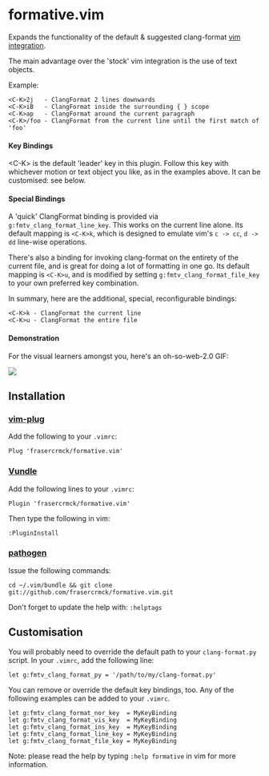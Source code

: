 # formative.vim

Expands the functionality of the default & suggested clang-format [vim integration](http://clang.llvm.org/docs/ClangFormat.html#vim-integration).

The main advantage over the 'stock' vim integration is the use of text objects.

Example:

    <C-K>2j   - ClangFormat 2 lines downwards
    <C-K>iB   - ClangFormat inside the surrounding { } scope
    <C-K>ap   - ClangFormat around the current paragraph
    <C-K>/foo - ClangFormat from the current line until the first match of 'foo'

#### Key Bindings

\<C-K> is the default 'leader' key in this plugin. Follow this key with whichever motion or text object you like, as in the examples above. It can be customised: see below.

#### Special Bindings

A 'quick' ClangFormat binding is provided via `g:fmtv_clang_format_line_key`. This works on the current line alone. Its default mapping is `<C-K>k`, which is designed to emulate vim's `c -> cc`, `d -> dd` line-wise operations.

There's also a binding for invoking clang-format on the entirety of the current file, and is great for doing a lot of formatting in one go. Its default mapping is `<C-K>u`, and is modified by setting `g:fmtv_clang_format_file_key` to your own preferred key combination.

In summary, here are the additional, special, reconfigurable bindings:

    <C-K>k - ClangFormat the current line
    <C-K>u - ClangFormat the entire file

#### Demonstration

For the visual learners amongst you, here's an oh-so-web-2.0 GIF:

![](https://cloud.githubusercontent.com/assets/1158422/5235521/00c36298-77fc-11e4-88f7-e23735c08e0e.gif)

## Installation

### [vim-plug](https://github.com/junegunn/vim-plug)

Add the following to your `.vimrc`:

    Plug 'frasercrmck/formative.vim'


### [Vundle](https://github.com/gmarik/Vundle.vim)

Add the following lines to your `.vimrc`:

    Plugin 'frasercrmck/formative.vim'
Then type the following in vim:

    :PluginInstall

### [pathogen](https://github.com/tpope/vim-pathogen)

Issue the following commands:

    cd ~/.vim/bundle && git clone git://github.com/frasercrmck/formative.vim.git
Don't forget to update the help with: `:helptags`

## Customisation

You will probably need to override the default path to your `clang-format.py` script. In your `.vimrc`, add the following line:

    let g:fmtv_clang_format_py = '/path/to/my/clang-format.py'

You can remove or override the default key bindings, too. Any of the following examples can be added to your `.vimrc`.

    let g:fmtv_clang_format_nor_key  = MyKeyBinding 
    let g:fmtv_clang_format_vis_key  = MyKeyBinding 
    let g:fmtv_clang_format_ins_key  = MyKeyBinding 
    let g:fmtv_clang_format_line_key = MyKeyBinding 
    let g:fmtv_clang_format_file_key = MyKeyBinding

Note: please read the help by typing `:help formative` in vim for more information.

